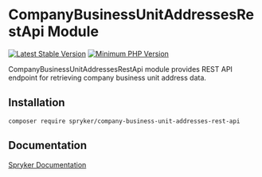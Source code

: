 # CompanyBusinessUnitAddressesRestApi Module
[![Latest Stable Version](https://poser.pugx.org/spryker/company-business-unit-addresses-rest-api/v/stable.svg)](https://packagist.org/packages/spryker/company-business-unit-addresses-rest-api)
[![Minimum PHP Version](https://img.shields.io/badge/php-%3E%3D%207.4-8892BF.svg)](https://php.net/)

CompanyBusinessUnitAddressesRestApi module provides REST API endpoint for retrieving company business unit address data.

## Installation

```
composer require spryker/company-business-unit-addresses-rest-api
```

## Documentation

[Spryker Documentation](https://academy.spryker.com/developing_with_spryker/module_guide/modules.html)
